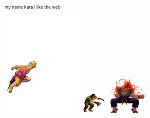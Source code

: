 my name kara i like the web

![image](https://github.com/karakolodinsky/karakolodinsky/blob/main/colorswap%20(1).gif)
![image](https://github.com/karakolodinsky/karakolodinsky/blob/main/Choi94.gif)
![image](https://github.com/karakolodinsky/karakolodinsky/blob/main/colorswap.gif)


<!--
**karakolodinsky/karakolodinsky** is a ✨ _special_ ✨ repository because its `README.md` (this file) appears on your GitHub profile.

Here are some ideas to get you started:

- 🔭 I’m currently working on ...
- 🌱 I’m currently learning ...
- 👯 I’m looking to collaborate on ...
- 🤔 I’m looking for help with ...
- 💬 Ask me about ...
- 📫 How to reach me: ...
- 😄 Pronouns: ...
- ⚡ Fun fact: ...
-->
